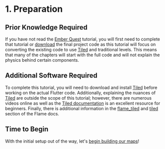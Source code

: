 # 1. Preparation


## Prior Knowledge Required

If you have not read the [Ember Quest](../platformer/ember_quest.md) tutorial, you will first need
to complete that tutorial or [download](../platformer/step_7.md#congratulations) the final project
code as this tutorial will focus on converting the existing code to use [Tiled] and traditional
levels.  This means that many of the chapters will start with the full code and will not explain the
physics behind certain components.


## Additional Software Required

To complete this tutorial, you will need to download and install [Tiled] before working on the
actual Flutter code.  Additionally, explaining the nuances of [Tiled] are outside the scope of this
tutorial; however, there are numerous videos online as well as the [Tiled
documentation](https://doc.mapeditor.org) is an excellent resource for beginners.  Finally, there is
additional information in the [flame_tiled](../../bridge_packages/flame_tiled/flame_tiled.md) and
[tiled](../../bridge_packages/flame_tiled/tiled.md) section of the Flame docs.

[Tiled]: https://www.mapeditor.org/


## Time to Begin

With the initial setup out of the way, let's [begin building our maps](step_2.md)!
